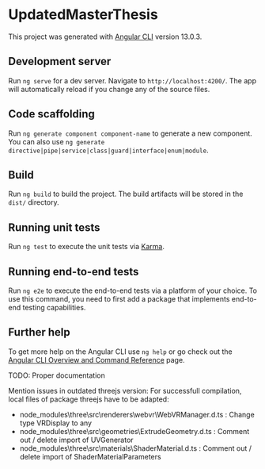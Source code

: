 # UpdatedMasterThesis

This project was generated with [Angular CLI](https://github.com/angular/angular-cli) version 13.0.3.

## Development server

Run `ng serve` for a dev server. Navigate to `http://localhost:4200/`. The app will automatically reload if you change any of the source files.

## Code scaffolding

Run `ng generate component component-name` to generate a new component. You can also use `ng generate directive|pipe|service|class|guard|interface|enum|module`.

## Build

Run `ng build` to build the project. The build artifacts will be stored in the `dist/` directory.

## Running unit tests

Run `ng test` to execute the unit tests via [Karma](https://karma-runner.github.io).

## Running end-to-end tests

Run `ng e2e` to execute the end-to-end tests via a platform of your choice. To use this command, you need to first add a package that implements end-to-end testing capabilities.

## Further help

To get more help on the Angular CLI use `ng help` or go check out the [Angular CLI Overview and Command Reference](https://angular.io/cli) page.


TODO:
Proper documentation

Mention issues in outdated threejs version:
For successfull compilation, local files of package threejs have to be adapted:
- node_modules\three\src\renderers\webvr\WebVRManager.d.ts : Change type VRDisplay to any
- node_modules\three\src\geometries\ExtrudeGeometry.d.ts : Comment out / delete import of UVGenerator
- node_modules\three\src\materials\ShaderMaterial.d.ts : Comment out / delete import of ShaderMaterialParameters